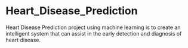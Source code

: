 # Heart_Disease_Prediction

Heart Disease Prediction project using machine learning is to create an intelligent system that can assist in the early detection and diagnosis of heart disease.
